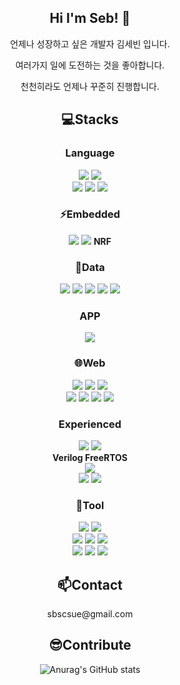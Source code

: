
<div align="center">

  
<h2 align="center"> Hi I'm Seb! 👋 </h2>
  <p> 언제나 성장하고 싶은 개발자 김세빈 입니다. </p>
  <p> 여러가지 일에 도전하는 것을 좋아합니다.   </p> 
  <p> 천천히라도 언제나 꾸준히 진행합니다.   </p> 
<h2 align="center"> 💻Stacks </h2>
  
<h3 align="center"> Language </h3>
   <img src="https://img.shields.io/badge/C-00599C?style=flat-square&logo=c&logoColor=white"/>
   <img src="https://img.shields.io/badge/Python-FFD43B?style=flat-square&logo=python&logoColor=blue"/>
   <br>
   <img src="https://img.shields.io/badge/Java-007396?style=flat-square&logo=Java&logoColor=#007396"/>
   <img src="https://img.shields.io/badge/HTML5-E34F26?style=flat-squaree&logo=html5&logoColor=white"/>
   <img src="https://img.shields.io/badge/JavaScript-323330?style=flat-square&logo=javascript&logoColor=F7DF1E"/>
  
  
<h3 align="center"> ⚡Embedded  </h3>
   <img src="https://img.shields.io/badge/Arduino-00979D?style=flat-square&logo=Arduino&logoColor=white"/>
   <img src="https://img.shields.io/badge/Raspberry%20Pi-A22846?style=flat-square&logo=Raspberry%20Pi&logoColor=white"/>
   <b>NRF</b>
<br>
  
<h3 align="center"> 💾Data </h3>
   <img src="https://img.shields.io/badge/Numpy-777BB4?style=flat-square&logo=numpy&logoColor=white"/>
   <img src="https://img.shields.io/badge/Pandas-2C2D72?style=flat-square&logo=pandas&logoColor=white"/>
   <img src="https://img.shields.io/badge/SciPy-654FF0?style=flat-square&logo=SciPy&logoColor=white"/>
   <img src="https://img.shields.io/badge/TensorFlow-FF6F00?style=flat-square&logo=TensorFlow&logoColor=white"/>
   <img src="https://img.shields.io/badge/Jupyter-F37626.svg?&style=flat-square&logo=Jupyter&logoColor=white"/>
<br>
  
<h3 align="center"> APP </h3>
   <img src="https://img.shields.io/badge/Android-3DDC84?style=flat-square&logo=android&logoColor=white"/>
<br>
  
<h3 align="center"> 🌐Web </h3>
   <img src="https://img.shields.io/badge/React-20232A?style=flat-square&logo=react&logoColor=61DAFB"/>
   <img src="https://img.shields.io/badge/Redux-593D88?style=flat-square&logo=redux&logoColor=white"/>
   <img src="https://img.shields.io/badge/Spring_Boot-F2F4F9?style=flat-square&logo=spring-boot"/>
   <br>
   <img src="https://img.shields.io/badge/firebase-ffca28?style=flat-square&logo=firebase&logoColor=black"/>
   <img src="https://img.shields.io/badge/MySQL-005C84?style=flat-square&logo=mysql&logoColor=white"/>
   <img src="https://img.shields.io/badge/redis-CC0000.svg?&style=flat-square&logo=redis&logoColor=white"/>
   <img src="https://img.shields.io/badge/rabbitmq-%23FF6600.svg?&style=flat-square&logo=rabbitmq&logoColor=white"/>
<br>

  
<h3 align="center"> Experienced </h3>
   <img src="https://img.shields.io/badge/C%23-239120?style=flat-square&logo=c-sharp&logoColor=white"/>
   <img src="https://img.shields.io/badge/C%2B%2B-00599C?style=flat-square&logo=c%2B%2B&logoColor=white"/>
   <br>
   <b>Verilog FreeRTOS</b>
   <br>
   <img src="https://img.shields.io/badge/Django-092E20?style=flat-square&logo=django&logoColor=green"/>
   <br>
   <img src="https://img.shields.io/badge/Apache_Kafka-231F20?style=flat-square&logo=apache-kafka&logoColor=white"/>
   <img src="https://img.shields.io/badge/Jenkins-D24939?style=flat-square&logo=Jenkins&logoColor=white"/>

<br>
  
<h3 align="center"> 🔨Tool </h3>
   <img src="https://img.shields.io/badge/GitHub-100000?style=flat-square&logo=github&logoColor=white"/>
   <img src="https://img.shields.io/badge/Notion-000000?style=flat-square&logo=notion&logoColor=white"/>
   <br>
   <img src="https://img.shields.io/badge/Linux-FCC624?style=flat-square&logo=linux&logoColor=black"/>
   <img src="https://img.shields.io/badge/Docker-2CA5E0?style=flat-square&logo=docker&logoColor=white"/>
   <img src="https://img.shields.io/badge/Kakao_i_Cloud-FFCD00?style=flat-square&logo=Kakao&logoColor=black"/>
   <br>
   <img src="https://img.shields.io/badge/IntelliJ_IDEA-000000.svg?style=flat-square&logo=intellij-idea&logoColor=white"/>
   <img src="https://img.shields.io/badge/VSCode-0078D4?style=flat-square&logo=visual%20studio%20code&logoColor=white"/>
   <img src="https://img.shields.io/badge/Visual_Studio-5C2D91?style=flat-square&logo=visual%20studio&logoColor=white"/>
<br>


<h2 align="center"> 📫Contact </h2>
  <p>sbscsue@gmail.com</p>

<h2 align="center"> 😎Contribute </h2>

![Anurag's GitHub stats](https://github-readme-stats.vercel.app/api?username=sbscsue&show_icons=true&theme=radical)


</div>
